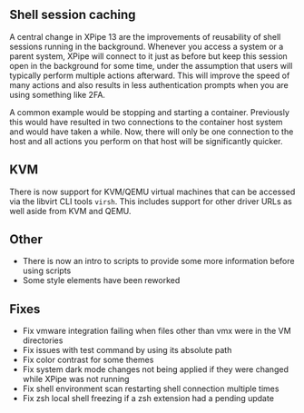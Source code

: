 ## Shell session caching

A central change in XPipe 13 are the improvements of reusability of shell sessions running in the background. Whenever you access a system or a parent system, XPipe will connect to it just as before but keep this session open in the background for some time, under the assumption that users will typically perform multiple actions afterward. This will improve the speed of many actions and also results in less authentication prompts when you are using something like 2FA.

A common example would be stopping and starting a container. Previously this would have resulted in two connections to the container host system and would have taken a while. Now, there will only be one connection to the host and all actions you perform on that host will be significantly quicker.

## KVM

There is now support for KVM/QEMU virtual machines that can be accessed via the libvirt CLI tools `virsh`. This includes support for other driver URLs as well aside from KVM and QEMU.

## Other

- There is now an intro to scripts to provide some more information before using scripts
- Some style elements have been reworked

## Fixes

- Fix vmware integration failing when files other than vmx were in the VM directories
- Fix issues with test command by using its absolute path
- Fix color contrast for some themes
- Fix system dark mode changes not being applied if they were changed while XPipe was not running
- Fix shell environment scan restarting shell connection multiple times
- Fix zsh local shell freezing if a zsh extension had a pending update
